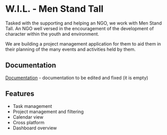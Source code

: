 # W.I.L. - Men Stand Tall

Tasked with the supporting and helping an NGO, we work with Men Stand Tall. An NGO well versed in the encouragement of the development of character within the youth and environment. 

We are building a project management application for them to aid them in their planning of the many events and activities held by them.
## Documentation

[Documentation]([https://linktodocumentation](https://docs.google.com/document/d/1gwvdK_JdPA11VeuhOR6JG9u5ksr8MgkAAyRXk0ziYTc/edit?usp=sharing)) - documentation to be edited and fixed (it is empty)



## Features

- Task management
- Project management and filtering
- Calendar view
- Cross platform
- Dashboard overview

